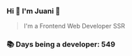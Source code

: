 ### Hi 👋 I&#39;m Juani 🦁

> I&#39;m a Frontend Web Developer SSR

### 📚 Days being a developer: 549
